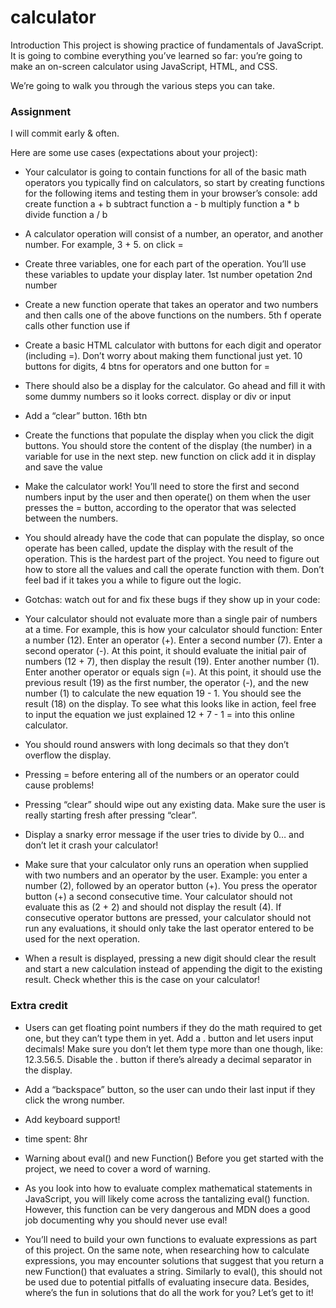 # calculator

Introduction
This project is showing practice of fundamentals of JavaScript. It is going to combine everything you’ve learned so far: you’re going to make an on-screen calculator using JavaScript, HTML, and CSS.

We’re going to walk you through the various steps you can take.


### Assignment
I will commit early & often.

Here are some use cases (expectations about your project):

- Your calculator is going to contain functions for all of the basic math operators you typically find on calculators, so start by creating functions for the following items and testing them in your browser’s console:
add create function a + b
subtract function a - b
multiply function a * b
divide function a / b


- A calculator operation will consist of a number, an operator, and another number. For example, 3 + 5. on click =

- Create three variables, one for each part of the operation. You’ll use these variables to update your display later.
1st number opetation 2nd number 

- Create a new function operate that takes an operator and two numbers and then calls one of the above functions on the numbers.
5th f operate calls other function use if

- Create a basic HTML calculator with buttons for each digit and operator (including =).
Don’t worry about making them functional just yet. 10 buttons for digits, 4 btns for operators and one button for =

- There should also be a display for the calculator. Go ahead and fill it with some dummy numbers so it looks correct. 
display or div or input

- Add a “clear” button. 16th btn

- Create the functions that populate the display when you click the digit buttons. You should store the content of the display (the number) in a variable for use in the next step. new function on click add it in display and save the value

- Make the calculator work! You’ll need to store the first and second numbers input by the user and then operate() on them when the user presses the = button, according to the operator that was selected between the numbers.

- You should already have the code that can populate the display, so once operate has been called, update the display with the result of the operation. 
This is the hardest part of the project. You need to figure out how to store all the values and call the operate function with them. Don’t feel bad if it takes you a while to figure out the logic.

- Gotchas: watch out for and fix these bugs if they show up in your code:

- Your calculator should not evaluate more than a single pair of numbers at a time. For example, this is how your calculator should function:
Enter a number (12).
Enter an operator (+).
Enter a second number (7).
Enter a second operator (-). At this point, it should evaluate the initial pair of numbers (12 + 7), then display the result (19).
Enter another number (1).
Enter another operator or equals sign (=). At this point, it should use the previous result (19) as the first number, the operator (-), and the new number (1) to calculate the new equation 19 - 1. You should see the result (18) on the display.
To see what this looks like in action, feel free to input the equation we just explained 12 + 7 - 1 = into this online calculator.

- You should round answers with long decimals so that they don’t overflow the display.

- Pressing = before entering all of the numbers or an operator could cause problems!

- Pressing “clear” should wipe out any existing data. Make sure the user is really starting fresh after pressing “clear”.

- Display a snarky error message if the user tries to divide by 0… and don’t let it crash your calculator!

- Make sure that your calculator only runs an operation when supplied with two numbers and an operator by the user. Example: you enter a number (2), followed by an operator button (+). You press the operator button (+) a second consecutive time. Your calculator should not evaluate this as (2 + 2) and should not display the result (4). If consecutive operator buttons are pressed, your calculator should not run any evaluations, it should only take the last operator entered to be used for the next operation.

- When a result is displayed, pressing a new digit should clear the result and start a new calculation instead of appending the digit to the existing result. Check whether this is the case on your calculator!


### Extra credit

- Users can get floating point numbers if they do the math required to get one, but they can’t type them in yet. Add a . button and let users input decimals! Make sure you don’t let them type more than one though, like: 12.3.56.5. Disable the . button if there’s already a decimal separator in the display.

- Add a “backspace” button, so the user can undo their last input if they click the wrong number.

- Add keyboard support!

- time spent: 8hr

- Warning about eval() and new Function()
Before you get started with the project, we need to cover a word of warning.
- As you look into how to evaluate complex mathematical statements in JavaScript, you will likely come across the tantalizing eval() function. However, this function can be very dangerous and MDN does a good job documenting why you should never use eval! 
- You’ll need to build your own functions to evaluate expressions as part of this project. On the same note, when researching how to calculate expressions, you may encounter solutions that suggest that you return a new Function() that evaluates a string. Similarly to eval(), this should not be used due to potential pitfalls of evaluating insecure data. Besides, where’s the fun in solutions that do all the work for you? Let’s get to it!